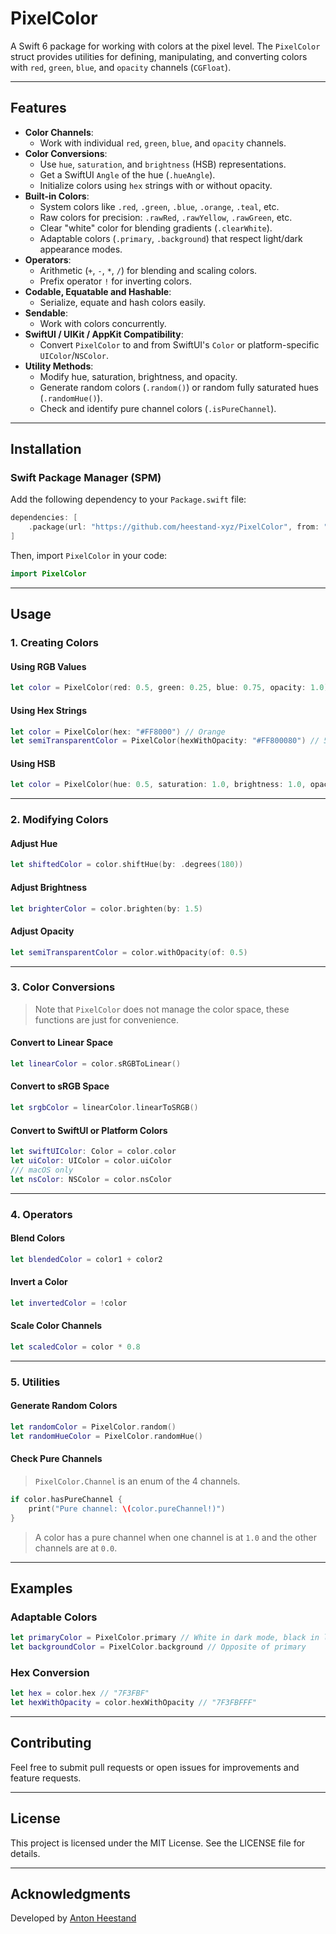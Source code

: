 
# PixelColor

A Swift 6 package for working with colors at the pixel level. The `PixelColor` struct provides utilities for defining, manipulating, and converting colors with `red`, `green`, `blue`, and `opacity` channels (`CGFloat`). 

---

## Features

- **Color Channels**:
    - Work with individual `red`, `green`, `blue`, and `opacity` channels.
- **Color Conversions**:
  - Use `hue`, `saturation`, and `brightness` (HSB) representations.
  - Get a SwiftUI `Angle` of the hue (`.hueAngle`).
  - Initialize colors using `hex` strings with or without opacity.
- **Built-in Colors**:
  - System colors like `.red`, `.green`, `.blue`, `.orange`, `.teal`, etc.
  - Raw colors for precision: `.rawRed`, `.rawYellow`, `.rawGreen`, etc.
  - Clear "white" color for blending gradients (`.clearWhite`).
  - Adaptable colors (`.primary`, `.background`) that respect light/dark appearance modes.
- **Operators**:
  - Arithmetic (`+`, `-`, `*`, `/`) for blending and scaling colors.
  - Prefix operator `!` for inverting colors.
- **Codable, Equatable and Hashable**: 
    - Serialize, equate and hash colors easily.
- **Sendable**:
    - Work with colors concurrently.
- **SwiftUI / UIKit / AppKit Compatibility**:
  - Convert `PixelColor` to and from SwiftUI's `Color` or platform-specific `UIColor`/`NSColor`.
- **Utility Methods**:
  - Modify hue, saturation, brightness, and opacity.
  - Generate random colors (`.random()`) or random fully saturated hues (`.randomHue()`).
  - Check and identify pure channel colors (`.isPureChannel`).

---

## Installation

### Swift Package Manager (SPM)

Add the following dependency to your `Package.swift` file:

```swift
dependencies: [
    .package(url: "https://github.com/heestand-xyz/PixelColor", from: "3.0.0")
]
```

Then, import `PixelColor` in your code:

```swift
import PixelColor
```

---

## Usage

### 1. Creating Colors

#### Using RGB Values
```swift
let color = PixelColor(red: 0.5, green: 0.25, blue: 0.75, opacity: 1.0)
```

#### Using Hex Strings
```swift
let color = PixelColor(hex: "#FF8000") // Orange
let semiTransparentColor = PixelColor(hexWithOpacity: "#FF800080") // 50% transparent orange
```

#### Using HSB
```swift
let color = PixelColor(hue: 0.5, saturation: 1.0, brightness: 1.0, opacity: 1.0)
```

---

### 2. Modifying Colors

#### Adjust Hue
```swift
let shiftedColor = color.shiftHue(by: .degrees(180))
```

#### Adjust Brightness
```swift
let brighterColor = color.brighten(by: 1.5)
```

#### Adjust Opacity
```swift
let semiTransparentColor = color.withOpacity(of: 0.5)
```

---

### 3. Color Conversions

> Note that `PixelColor` does not manage the color space, these functions are just for convenience.

#### Convert to Linear Space
```swift
let linearColor = color.sRGBToLinear()
```

#### Convert to sRGB Space
```swift
let srgbColor = linearColor.linearToSRGB()
```

#### Convert to SwiftUI or Platform Colors
```swift
let swiftUIColor: Color = color.color
let uiColor: UIColor = color.uiColor
/// macOS only
let nsColor: NSColor = color.nsColor
```

---

### 4. Operators

#### Blend Colors
```swift
let blendedColor = color1 + color2
```

#### Invert a Color
```swift
let invertedColor = !color
```

#### Scale Color Channels
```swift
let scaledColor = color * 0.8
```

---

### 5. Utilities

#### Generate Random Colors
```swift
let randomColor = PixelColor.random()
let randomHueColor = PixelColor.randomHue()
```

#### Check Pure Channels

> `PixelColor.Channel` is an enum of the 4 channels.

```swift
if color.hasPureChannel {
    print("Pure channel: \(color.pureChannel!)")
}
```

> A color has a pure channel when one channel is at `1.0` and the other channels are at `0.0`.

---

## Examples

### Adaptable Colors
```swift
let primaryColor = PixelColor.primary // White in dark mode, black in light mode
let backgroundColor = PixelColor.background // Opposite of primary
```

### Hex Conversion
```swift
let hex = color.hex // "7F3FBF"
let hexWithOpacity = color.hexWithOpacity // "7F3FBFFF"
```

---

## Contributing

Feel free to submit pull requests or open issues for improvements and feature requests.

---

## License

This project is licensed under the MIT License. See the LICENSE file for details.

---

## Acknowledgments

Developed by [Anton Heestand](http://heestand.xyz)
